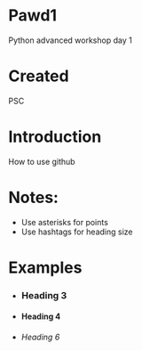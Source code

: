 # Pawd1
Python advanced workshop day 1

# Created
PSC

# Introduction

How to use github 

# Notes:
* Use asterisks for points
* Use hashtags for heading size

# Examples
* ### Heading 3
* #### Heading 4
* ###### Heading 6
